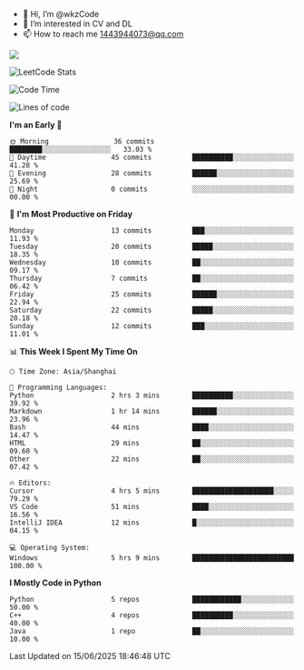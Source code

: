 - 👋 Hi, I’m @wkzCode
- 👀 I’m interested in CV and DL
- 📫 How to reach me 1443944073@qq.com  
<a href="https://github.com/anuraghazra/github-readme-stats">
  <img align="center" src="https://github-readme-stats.vercel.app/api?username=wkzCode&show_icons=true" />
</a>  

![LeetCode Stats](https://leetcard.jacoblin.cool/wkzCode?theme=wtf&font=Tajawal&ext=activity&site=cn)

<!---
[![Anurag's GitHub stats](https://github-readme-stats.vercel.app/api?username=wkzCode&show_icons=true)](https://github.com/anuraghazra/github-readme-stats)
[![Top Langs](https://github-readme-stats.vercel.app/api/top-langs/?username=wkzCode)](https://github.com/anuraghazra/github-readme-stats)
<!--START_SECTION:waka-->
![Code Time](http://img.shields.io/badge/Code%20Time-105%20hrs%2012%20mins-blue)

![Lines of code](https://img.shields.io/badge/From%20Hello%20World%20I%27ve%20Written-20.0%20thousand%20lines%20of%20code-blue)

**I'm an Early 🐤** 

```text
🌞 Morning                36 commits          ████████░░░░░░░░░░░░░░░░░   33.03 % 
🌆 Daytime                45 commits          ██████████░░░░░░░░░░░░░░░   41.28 % 
🌃 Evening                28 commits          ██████░░░░░░░░░░░░░░░░░░░   25.69 % 
🌙 Night                  0 commits           ░░░░░░░░░░░░░░░░░░░░░░░░░   00.00 % 
```
📅 **I'm Most Productive on Friday** 

```text
Monday                   13 commits          ███░░░░░░░░░░░░░░░░░░░░░░   11.93 % 
Tuesday                  20 commits          █████░░░░░░░░░░░░░░░░░░░░   18.35 % 
Wednesday                10 commits          ██░░░░░░░░░░░░░░░░░░░░░░░   09.17 % 
Thursday                 7 commits           ██░░░░░░░░░░░░░░░░░░░░░░░   06.42 % 
Friday                   25 commits          ██████░░░░░░░░░░░░░░░░░░░   22.94 % 
Saturday                 22 commits          █████░░░░░░░░░░░░░░░░░░░░   20.18 % 
Sunday                   12 commits          ███░░░░░░░░░░░░░░░░░░░░░░   11.01 % 
```


📊 **This Week I Spent My Time On** 

```text
🕑︎ Time Zone: Asia/Shanghai

💬 Programming Languages: 
Python                   2 hrs 3 mins        ██████████░░░░░░░░░░░░░░░   39.92 % 
Markdown                 1 hr 14 mins        ██████░░░░░░░░░░░░░░░░░░░   23.96 % 
Bash                     44 mins             ████░░░░░░░░░░░░░░░░░░░░░   14.47 % 
HTML                     29 mins             ██░░░░░░░░░░░░░░░░░░░░░░░   09.60 % 
Other                    22 mins             ██░░░░░░░░░░░░░░░░░░░░░░░   07.42 % 

🔥 Editors: 
Cursor                   4 hrs 5 mins        ████████████████████░░░░░   79.29 % 
VS Code                  51 mins             ████░░░░░░░░░░░░░░░░░░░░░   16.56 % 
IntelliJ IDEA            12 mins             █░░░░░░░░░░░░░░░░░░░░░░░░   04.15 % 

💻 Operating System: 
Windows                  5 hrs 9 mins        █████████████████████████   100.00 % 
```

**I Mostly Code in Python** 

```text
Python                   5 repos             ████████████░░░░░░░░░░░░░   50.00 % 
C++                      4 repos             ██████████░░░░░░░░░░░░░░░   40.00 % 
Java                     1 repo              ██░░░░░░░░░░░░░░░░░░░░░░░   10.00 % 
```




 Last Updated on 15/06/2025 18:46:48 UTC
<!--END_SECTION:waka-->
<!---
wkzCode/wkzCode is a ✨ special ✨ repository because its `README.md` (this file) appears on your GitHub profile.
You can click the Preview link to take a look at your changes.
--->

